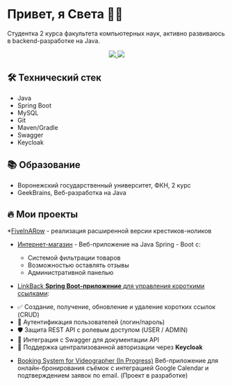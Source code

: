 # Привет, я Света 👩‍💻

Студентка 2 курса факультета компьютерных наук, активно развиваюсь в backend-разработке на Java.

<p align='center'>
   <a href="https://t.me/Svetochic">
       <img src="https://img.shields.io/badge/Telegram-2CA5E0?style=for-the-badge&logo=telegram&logoColor=white"/>
   </a>
   <a href="mailto:s9192489459@gmail.com">
       <img src="https://img.shields.io/badge/Gmail-D14836?style=for-the-badge&logo=gmail&logoColor=white"/>
   </a>
</p>

## 🛠 Технический стек
* Java 
* Spring Boot 
* MySQL
* Git
* Maven/Gradle
* Swagger
* Keycloak

## 📚 Образование
* Воронежский государственный университет, ФКН, 2 курс
* GeekBrains, Веб-разработка на Java

## 🔥 Мои проекты
*[FiveInARow](https://github.com/SysoevaSvetlana/FiveInARow.git) - реализация расширенной версии крестиков-ноликов

* [Интернет-магазин](https://github.com/SysoevaSvetlana/shop.git) - Веб-приложение на Java Spring - Boot с:
  - Системой фильтрации товаров
  - Возможностью оставлять отзывы
  - Административной панелью
   
* [LinkBack **Spring Boot-приложение** для управления короткими ссылками](https://github.com/SysoevaSvetlana/LinkBack.git):

- ✅ Создание, получение, обновление и удаление коротких ссылок (CRUD)
- 🔐 Аутентификация пользователей (логин/пароль)
- 🛡️ Защита REST API с ролевым доступом (USER / ADMIN)
- 📘 Интеграция с Swagger для документации API
- 🧿 Поддержка централизованной авторизации через **Keycloak**

* [Booking System for Videographer (In Progress)](https://github.com/SysoevaSvetlana/Calendar.git) Веб-приложение для онлайн-бронирования съёмок с интеграцией Google Calendar и подтверждением заявок по email. (Проект в разработке)


